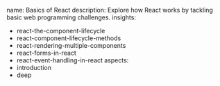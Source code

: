 name: Basics of React
description: Explore how React works by tackling basic web programming challenges.
insights:
  - react-the-component-lifecycle
  - react-component-lifecycle-methods
  - react-rendering-multiple-components
  - react-forms-in-react
  - react-event-handling-in-react
aspects:
  - introduction
  - deep
